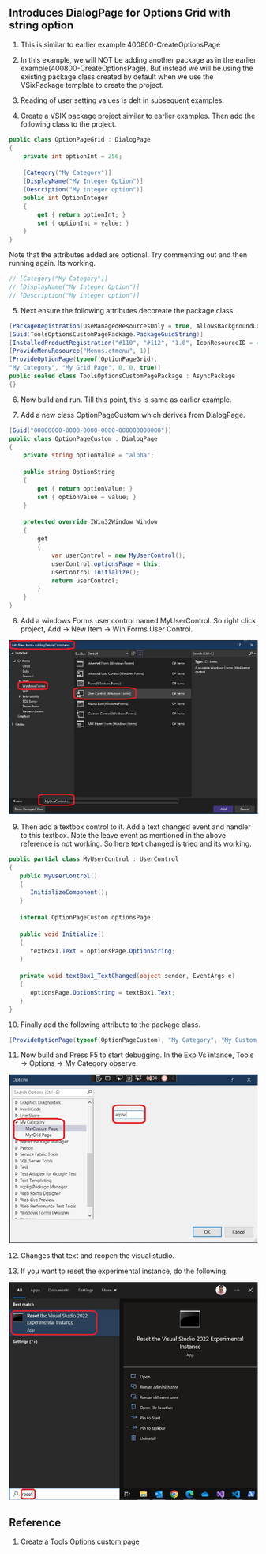 ## Introduces DialogPage for Options Grid with string option

1. This is similar to earlier example 400800-CreateOptionsPage

2. In this example, we will NOT be adding another package as in the earlier example(400800-CreateOptionsPage). But instead we will be using the existing package class created by default when we use the VSixPackage template to create the project.  

3. Reading of user setting values is delt in subsequent examples.

4. Create a VSIX package project similar to earlier examples. Then add the following class to the project.
```cs
public class OptionPageGrid : DialogPage
{
    private int optionInt = 256;

    [Category("My Category")]
    [DisplayName("My Integer Option")]
    [Description("My integer option")]
    public int OptionInteger
    {
        get { return optionInt; }
        set { optionInt = value; }
    }
}
```

Note that the attributes added are optional. Try commenting out and then running again. Its working.

```cs
// [Category("My Category")]
// [DisplayName("My Integer Option")]
// [Description("My integer option")]
```

5. Next ensure the following attributes decoreate the package class.

```cs
[PackageRegistration(UseManagedResourcesOnly = true, AllowsBackgroundLoading = true)]
[Guid(ToolsOptionsCustomPagePackage.PackageGuidString)]
[InstalledProductRegistration("#110", "#112", "1.0", IconResourceID = 400)]
[ProvideMenuResource("Menus.ctmenu", 1)]
[ProvideOptionPage(typeof(OptionPageGrid),
"My Category", "My Grid Page", 0, 0, true)]
public sealed class ToolsOptionsCustomPagePackage : AsyncPackage
{}
```

6. Now build and run. Till this point, this is same as earlier example. 

7. Add a new class OptionPageCustom which derives from DialogPage. 
```cs
[Guid("00000000-0000-0000-0000-000000000000")]
public class OptionPageCustom : DialogPage
{
    private string optionValue = "alpha";

    public string OptionString
    {
        get { return optionValue; }
        set { optionValue = value; }
    }

    protected override IWin32Window Window
    {
        get
        {
            var userControl = new MyUserControl();
            userControl.optionsPage = this;
            userControl.Initialize();
            return userControl;
        }
    }
}
```

8. Add a windows Forms user control named MyUserControl. So right click project, Add -> New Item -> Win Forms User Control.

![New Windws Forms User Control](./images/49_50AddNewItemWindFormUserControl.jpg)

9.  Then add a textbox control to it. Add a text changed event and handler to this textbox. Note the leave event as mentioned in the above reference is not working. So here text changed is tried and its working.
```cs
public partial class MyUserControl : UserControl
{
   public MyUserControl()
   {
      InitializeComponent();
   }

   internal OptionPageCustom optionsPage;

   public void Initialize()
   {
      textBox1.Text = optionsPage.OptionString;
   }

   private void textBox1_TextChanged(object sender, EventArgs e)
   {
      optionsPage.OptionString = textBox1.Text;
   }
}
```

10.  Finally add the following attribute to the package class.
```cs
[ProvideOptionPage(typeof(OptionPageCustom), "My Category", "My Custom Page", 0, 0, true)]
```

11.   Now build and Press F5 to start debugging. In the Exp Vs intance, Tools -> Options -> My Category observe.

![Tools Options](./images/50_50CustomOption.jpg)

12. Changes that text and reopen the visual studio. 

13. If you want to reset the experimental instance, do the following.

![Reset Exp Vs](./../400500-VSixBlankProjectAnalysis/images/57_50_ResetVsExpIntance.jpg)


## Reference
1. [Create a Tools Options custom page](https://learn.microsoft.com/en-us/visualstudio/extensibility/creating-an-options-page#create-a-tools-options-custom-page)

